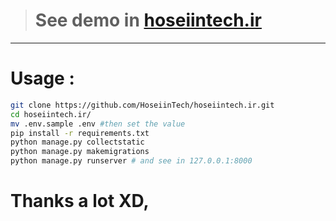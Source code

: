 > # See demo in [hoseiintech.ir](https://hoseiintech.ir)
---
# Usage :
```bash
git clone https://github.com/HoseiinTech/hoseiintech.ir.git
cd hoseiintech.ir/
mv .env.sample .env #then set the value
pip install -r requirements.txt
python manage.py collectstatic
python manage.py makemigrations
python manage.py runserver # and see in 127.0.0.1:8000
```
# Thanks a lot XD, 
